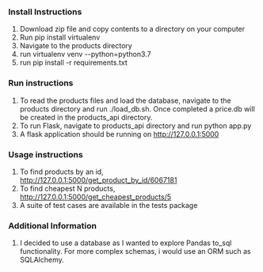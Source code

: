 ### Install Instructions

1. Download zip file and copy contents to a directory on your computer
2. Run pip install virtualenv
3. Navigate to the products directory 
4. run virtualenv venv --python=python3.7
5. run pip install -r requirements.txt


### Run instructions
1. To read the products files and load the database, navigate to the products directory and run ./load_db.sh. 
Once completed a price.db will be created in the products_api directory.
2. To run Flask, navigate to products_api directory and run python app.py
3. A flask application should be running on http://127.0.0.1:5000


### Usage instructions
1. To find products by an id, http://127.0.0.1:5000/get_product_by_id/6067181
2. To find cheapest N products, http://127.0.0.1:5000/get_cheapest_products/5
2. A suite of test cases are available in the tests package

### Additional Information
1. I decided to use a database as I wanted to explore Pandas to_sql functionality. For more complex schemas, i would use
an ORM such as SQLAlchemy.